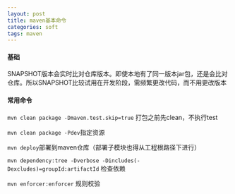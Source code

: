 ```yaml
---
layout: post
title: maven基本命令
categories: soft
tags: maven
---
```


#### 基础
SNAPSHOT版本会实时比对仓库版本。即使本地有了同一版本jar包，还是会比对仓库。所以SNAPSHOT比较试用在开发阶段，需频繁更改代码，而不用更改版本

#### 常用命令

`mvn clean package -Dmaven.test.skip=true` 打包之前先clean，不执行test

`mvn clean package -Pdev`指定资源

`mvn deploy`部署到maven仓库（部署子模块也得从工程根路径下进行）

`mvn dependency:tree -Dverbose -Dincludes(-Dexcludes)=groupId:artifactId` 检查依赖

`mvn enforcer:enforcer` 规则校验
